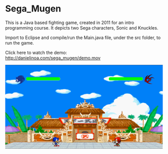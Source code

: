 Sega_Mugen
==========

This is a Java based fighting game, created in 2011 for an intro programming course. It depicts two Sega characters, Sonic and Knuckles.

Import to Eclipse and compile/run the Main.java file, under the src folder, to run the game.

Click here to watch the demo: http://danielinoa.com/sega_mugen/demo.mov

![](https://github.com/danielinoa/Sega_Mugen/blob/d185675e215f639491a8390dcb60db8676461c44/Screenshot.png?raw=true)
